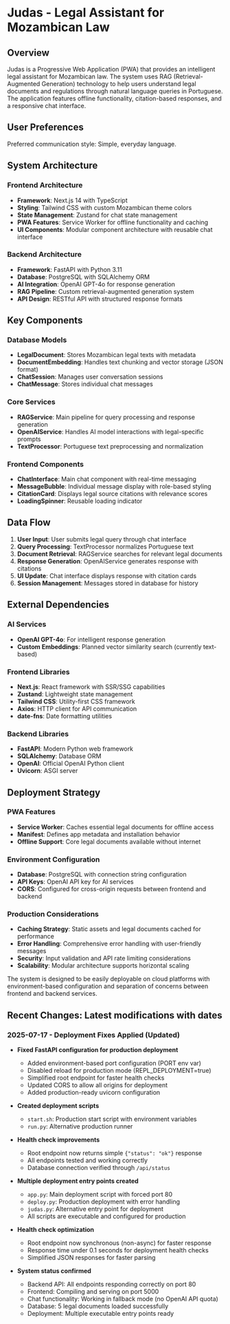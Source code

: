 # Judas - Legal Assistant for Mozambican Law

## Overview

Judas is a Progressive Web Application (PWA) that provides an intelligent legal assistant for Mozambican law. The system uses RAG (Retrieval-Augmented Generation) technology to help users understand legal documents and regulations through natural language queries in Portuguese. The application features offline functionality, citation-based responses, and a responsive chat interface.

## User Preferences

Preferred communication style: Simple, everyday language.

## System Architecture

### Frontend Architecture
- **Framework**: Next.js 14 with TypeScript
- **Styling**: Tailwind CSS with custom Mozambican theme colors
- **State Management**: Zustand for chat state management
- **PWA Features**: Service Worker for offline functionality and caching
- **UI Components**: Modular component architecture with reusable chat interface

### Backend Architecture
- **Framework**: FastAPI with Python 3.11
- **Database**: PostgreSQL with SQLAlchemy ORM
- **AI Integration**: OpenAI GPT-4o for response generation
- **RAG Pipeline**: Custom retrieval-augmented generation system
- **API Design**: RESTful API with structured response formats

## Key Components

### Database Models
- **LegalDocument**: Stores Mozambican legal texts with metadata
- **DocumentEmbedding**: Handles text chunking and vector storage (JSON format)
- **ChatSession**: Manages user conversation sessions
- **ChatMessage**: Stores individual chat messages

### Core Services
- **RAGService**: Main pipeline for query processing and response generation
- **OpenAIService**: Handles AI model interactions with legal-specific prompts
- **TextProcessor**: Portuguese text preprocessing and normalization

### Frontend Components
- **ChatInterface**: Main chat component with real-time messaging
- **MessageBubble**: Individual message display with role-based styling
- **CitationCard**: Displays legal source citations with relevance scores
- **LoadingSpinner**: Reusable loading indicator

## Data Flow

1. **User Input**: User submits legal query through chat interface
2. **Query Processing**: TextProcessor normalizes Portuguese text
3. **Document Retrieval**: RAGService searches for relevant legal documents
4. **Response Generation**: OpenAIService generates response with citations
5. **UI Update**: Chat interface displays response with citation cards
6. **Session Management**: Messages stored in database for history

## External Dependencies

### AI Services
- **OpenAI GPT-4o**: For intelligent response generation
- **Custom Embeddings**: Planned vector similarity search (currently text-based)

### Frontend Libraries
- **Next.js**: React framework with SSR/SSG capabilities
- **Zustand**: Lightweight state management
- **Tailwind CSS**: Utility-first CSS framework
- **Axios**: HTTP client for API communication
- **date-fns**: Date formatting utilities

### Backend Libraries
- **FastAPI**: Modern Python web framework
- **SQLAlchemy**: Database ORM
- **OpenAI**: Official OpenAI Python client
- **Uvicorn**: ASGI server

## Deployment Strategy

### PWA Features
- **Service Worker**: Caches essential legal documents for offline access
- **Manifest**: Defines app metadata and installation behavior
- **Offline Support**: Core legal documents available without internet

### Environment Configuration
- **Database**: PostgreSQL with connection string configuration
- **API Keys**: OpenAI API key for AI services
- **CORS**: Configured for cross-origin requests between frontend and backend

### Production Considerations
- **Caching Strategy**: Static assets and legal documents cached for performance
- **Error Handling**: Comprehensive error handling with user-friendly messages
- **Security**: Input validation and API rate limiting considerations
- **Scalability**: Modular architecture supports horizontal scaling

The system is designed to be easily deployable on cloud platforms with environment-based configuration and separation of concerns between frontend and backend services.

## Recent Changes: Latest modifications with dates

### 2025-07-17 - Deployment Fixes Applied (Updated)
- **Fixed FastAPI configuration for production deployment**
  - Added environment-based port configuration (PORT env var)
  - Disabled reload for production mode (REPL_DEPLOYMENT=true)
  - Simplified root endpoint for faster health checks
  - Updated CORS to allow all origins for deployment
  - Added production-ready uvicorn configuration

- **Created deployment scripts**
  - `start.sh`: Production start script with environment variables
  - `run.py`: Alternative production runner

- **Health check improvements**
  - Root endpoint now returns simple `{"status": "ok"}` response
  - All endpoints tested and working correctly
  - Database connection verified through `/api/status`

- **Multiple deployment entry points created**
  - `app.py`: Main deployment script with forced port 80
  - `deploy.py`: Production deployment with error handling
  - `judas.py`: Alternative entry point for deployment
  - All scripts are executable and configured for production

- **Health check optimization**
  - Root endpoint now synchronous (non-async) for faster response
  - Response time under 0.1 seconds for deployment health checks
  - Simplified JSON responses for faster parsing

- **System status confirmed**
  - Backend API: All endpoints responding correctly on port 80
  - Frontend: Compiling and serving on port 5000
  - Chat functionality: Working in fallback mode (no OpenAI API quota)
  - Database: 5 legal documents loaded successfully
  - Deployment: Multiple executable entry points ready